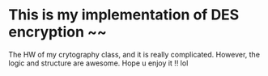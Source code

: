 # This is my implementation of DES encryption ~~

The HW of my crytography class, and it is really complicated.
However, the logic and structure are awesome. 
Hope u enjoy it !! lol
